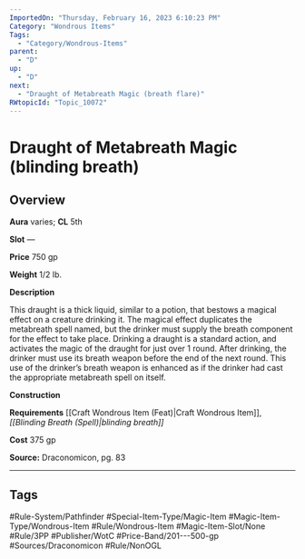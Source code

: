 ```yaml
---
ImportedOn: "Thursday, February 16, 2023 6:10:23 PM"
Category: "Wondrous Items"
Tags:
  - "Category/Wondrous-Items"
parent:
  - "D"
up:
  - "D"
next:
  - "Draught of Metabreath Magic (breath flare)"
RWtopicId: "Topic_10072"
---
```

# Draught of Metabreath Magic (blinding breath)
## Overview
**Aura** varies; **CL** 5th

**Slot** —

**Price** 750 gp

**Weight** 1/2 lb.

**Description**

This draught is a thick liquid, similar to a potion, that bestows a magical effect on a creature drinking it. The magical effect duplicates the metabreath spell named, but the drinker must supply the breath component for the effect to take place. Drinking a draught is a standard action, and activates the magic of the draught for just over 1 round. After drinking, the drinker must use its breath weapon before the end of the next round. This use of the drinker’s breath weapon is enhanced as if the drinker had cast the appropriate metabreath spell on itself.

**Construction**

**Requirements** [[Craft Wondrous Item (Feat)|Craft Wondrous Item]], *[[Blinding Breath (Spell)|blinding breath]]*

**Cost** 375 gp

**Source:** Draconomicon, pg. 83


---
## Tags
#Rule-System/Pathfinder #Special-Item-Type/Magic-Item #Magic-Item-Type/Wondrous-Item #Rule/Wondrous-Item #Magic-Item-Slot/None #Rule/3PP #Publisher/WotC #Price-Band/201---500-gp #Sources/Draconomicon #Rule/NonOGL

